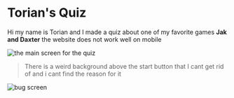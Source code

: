 # Torian's Quiz
Hi my name is Torian and I made a quiz about one of my favorite games **Jak and Daxter** the website does not work well on mobile

![the main screen for the quiz](/image/mainpage.png)

>There is a weird background above the start button that I cant get rid of and i cant find the reason for it  

![bug screen](/image/bugscreen.png)